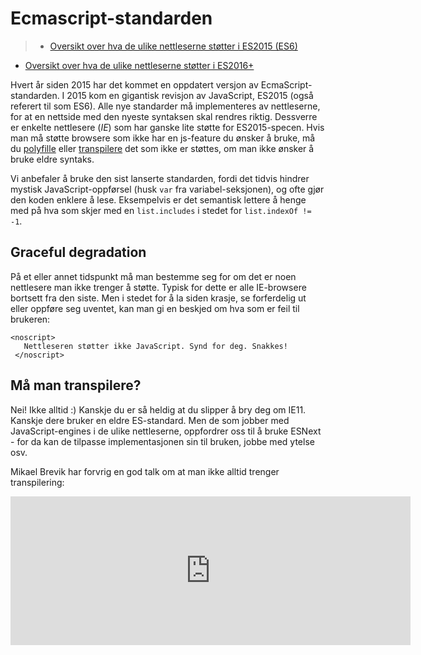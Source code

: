 # Ecmascript-standarden

>* [Oversikt over hva de ulike nettleserne støtter i ES2015 (ES6)](http://kangax.github.io/compat-table/es6/)
* [Oversikt over hva de ulike nettleserne støtter i ES2016+](http://kangax.github.io/compat-table/es2016plus/)

Hvert år siden 2015 har det kommet en oppdatert versjon av EcmaScript-standarden. I 2015 kom en gigantisk revisjon av JavaScript, ES2015 (også referert til som ES6). Alle nye standarder må implementeres av nettleserne, for at en nettside med den nyeste syntaksen skal rendres riktig. Dessverre er enkelte nettlesere (_IE_) som har ganske lite støtte for ES2015-specen. Hvis man må støtte browsere som ikke har en js-feature du ønsker å bruke, må du [polyfille](https://en.wikipedia.org/wiki/Polyfill) eller [transpilere](https://en.wikipedia.org/wiki/Source-to-source_compiler) det som ikke er støttes, om man ikke ønsker å bruke eldre syntaks.

Vi anbefaler å bruke den sist lanserte standarden, fordi det tidvis hindrer mystisk JavaScript-oppførsel (husk `var` fra variabel-seksjonen), og ofte gjør den koden enklere å lese. Eksempelvis er det semantisk lettere å henge med på hva som skjer med en `list.includes` i stedet for `list.indexOf != -1`.

## Graceful degradation

På et eller annet tidspunkt må man bestemme seg for om det er noen nettlesere man ikke trenger å støtte. Typisk for dette er alle IE-browsere bortsett fra den siste. Men i stedet for å la siden krasje, se forferdelig ut eller oppføre seg uventet, kan man gi en beskjed om hva som er feil til brukeren:

```
<noscript>
   Nettleseren støtter ikke JavaScript. Synd for deg. Snakkes!
 </noscript>
```

## Må man transpilere?
Nei! Ikke alltid :) Kanskje du er så heldig at du slipper å bry deg om IE11. Kanskje dere bruker en eldre ES-standard. Men de som jobber med JavaScript-engines i de ulike nettleserne, oppfordrer oss til å bruke ESNext - for da kan de tilpasse implementasjonen sin til bruken, jobbe med ytelse osv.

Mikael Brevik har forvrig en god talk om at man ikke alltid trenger transpilering:
<iframe src="https://player.vimeo.com/video/207724489" width="640" height="238" frameborder="0" webkitallowfullscreen mozallowfullscreen allowfullscreen></iframe>
